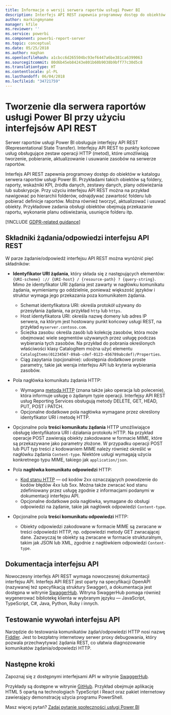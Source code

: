 ```yaml
---
title: Informacje o wersji serwera raportów usługi Power BI
description: Interfejs API REST zapewnia programowy dostęp do obiektów w katalogu serwera raportów usługi Power BI.
author: markingmyname
manager: kfile
ms.reviewer: ''
ms.service: powerbi
ms.component: powerbi-report-server
ms.topic: conceptual
ms.date: 05/25/2018
ms.author: maghan
ms.openlocfilehash: a1cbcc6d265504bc93ef6447a6be381ca6399063
ms.sourcegitcommit: 80d6b45eb84243e801b60b9038b9bff77c30d5c8
ms.translationtype: HT
ms.contentlocale: pl-PL
ms.lasthandoff: 06/04/2018
ms.locfileid: "34721759"
---
```

# <a name="develop-with-the-rest-apis-for-power-bi-report-server"></a>Tworzenie dla serwera raportów usługi Power BI przy użyciu interfejsów API REST
Serwer raportów usługi Power BI obsługuje interfejsy API REST (Representational State Transfer). Interfejsy API REST to punkty końcowe usług obsługujące zestaw operacji HTTP (metod), które umożliwiają tworzenie, pobieranie, aktualizowanie i usuwanie zasobów na serwerze raportów.

Interfejs API REST zapewnia programowy dostęp do obiektów w katalogu serwera raportów usługi Power BI. Przykładami takich obiektów są foldery, raporty, wskaźniki KPI, źródła danych, zestawy danych, plany odświeżania lub subskrypcje. Przy użyciu interfejsu API REST można na przykład nawigować po hierarchii folderów, odnajdywać zawartość folderu lub pobierać definicje raportów. Można również tworzyć, aktualizować i usuwać obiekty. Przykładowe zadania obsługi obiektów obejmują przekazanie raportu, wykonanie planu odświeżania, usunięcie folderu itp.

[!INCLUDE [GDPR-related guidance](../includes/gdpr-hybrid-note.md)]

## <a name="components-of-a-rest-api-requestresponse"></a>Składniki żądania/odpowiedzi interfejsu API REST
W parze żądanie/odpowiedź interfejsu API REST można wyróżnić pięć składników:

* **Identyfikator URI żądania**, który składa się z następujących elementów: `{URI-scheme} :// {URI-host} / {resource-path} ? {query-string}`. Mimo że identyfikator URI żądania jest zawarty w nagłówku komunikatu żądania, wymieniamy go oddzielnie, ponieważ większość języków i struktur wymaga jego przekazania poza komunikatem żądania.
  
  * Schemat identyfikatora URI: określa protokół używany do przesyłania żądania, na przykład `http` lub `https`.
  * Host identyfikatora URI: określa nazwę domeny lub adres IP serwera, na którym jest hostowany punkt końcowy usługi REST, na przykład `myserver.contoso.com`.
  * Ścieżka zasobu: określa zasób lub kolekcję zasobów, która może obejmować wiele segmentów używanych przez usługę podczas wybierania tych zasobów. Na przykład do pobrania określonych właściwości klasy CatalogItem można użyć elementu `CatalogItems(01234567-89ab-cdef-0123-456789abcdef)/Properties`.
  * Ciąg zapytania (opcjonalnie): udostępnia dodatkowe proste parametry, takie jak wersja interfejsu API lub kryteria wybierania zasobów.
* Pola nagłówka komunikatu żądania HTTP:
  
  * Wymagana [metoda HTTP](https://www.w3.org/Protocols/rfc2616/rfc2616-sec9.html) (znana także jako operacja lub polecenie), która informuje usługę o żądanym typie operacji. Interfejsy API REST usług Reporting Services obsługują metody DELETE, GET, HEAD, PUT, POST i PATCH.
  * Opcjonalne dodatkowe pola nagłówka wymagane przez określony identyfikator URI i metodę HTTP.
* Opcjonalne pola **treści komunikatu żądania** HTTP umożliwiające obsługę identyfikatora URI i działania protokołu HTTP. Na przykład operacje POST zawierają obiekty zakodowane w formacie MIME, które są przekazywane jako parametry złożone. W przypadku operacji POST lub PUT typ treści z kodowaniem MIME należy również określić w nagłówku żądania `Content-type`. Niektóre usługi wymagają użycia konkretnego typu MIME, takiego jak `application/json`.
* Pola **nagłówka komunikatu odpowiedzi** HTTP:
  
  * [Kod stanu HTTP](http://www.w3.org/Protocols/HTTP/HTRESP.html) — od kodów 2xx oznaczających powodzenie do kodów błędów 4xx lub 5xx. Można także zwracać kod stanu zdefiniowany przez usługę zgodnie z informacjami podanymi w dokumentacji interfejsu API.
  * Opcjonalne dodatkowe pola nagłówka, wymagane do obsługi odpowiedzi na żądanie, takie jak nagłówek odpowiedzi `Content-type`.
* Opcjonalne pola **treści komunikatu odpowiedzi** HTTP:
  
  * Obiekty odpowiedzi zakodowane w formacie MIME są zwracane w treści odpowiedzi HTTP, np. odpowiedzi metody GET zwracającej dane. Zazwyczaj te obiekty są zwracane w formacie strukturalnym, takim jak JSON lub XML, zgodnie z nagłówkiem odpowiedzi `Content-type`.

## <a name="api-documentation"></a>Dokumentacja interfejsu API
Nowoczesny interfejs API REST wymaga nowoczesnej dokumentacji interfejsu API. Interfejs API REST jest oparty na specyfikacji OpenAPI (nazywanej też specyfikacją struktury Swagger), a dokumentacja jest dostępna w witrynie [SwaggerHub](https://app.swaggerhub.com/apis/microsoft-rs/PBIRS/2.0). Witryna SwaggerHub pomaga również wygenerować bibliotekę klienta w wybranym języku — JavaScript, TypeScript, C#, Java, Python, Ruby i innych.

## <a name="testing-api-calls"></a>Testowanie wywołań interfejsu API
Narzędzie do testowania komunikatów żądań/odpowiedzi HTTP nosi nazwę [Fiddler](http://www.telerik.com/fiddler). Jest to bezpłatny internetowy serwer proxy debugowania, który pozwala przechwytywać żądania REST, co ułatwia diagnozowanie komunikatów żądania/odpowiedzi HTTP.

## <a name="next-steps"></a>Następne kroki
Zapoznaj się z dostępnymi interfejsami API w witrynie [SwaggerHub](https://app.swaggerhub.com/apis/microsoft-rs/PBIRS/2.0).

Przykłady są dostępne w witrynie [GitHub](https://github.com/Microsoft/Reporting-Services). Przykład obejmuje aplikację HTML 5 opartą na technologiach TypeScript i React oraz pakiet internetowy zawierający demonstrację użycia programu PowerShell.

Masz więcej pytań? [Zadaj pytanie społeczności usługi Power BI](https://community.powerbi.com/)

